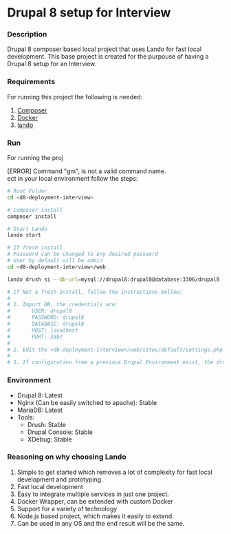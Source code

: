 # Drupal 8 setup for Interview
### Description
Drupal 8 composer based local project that uses Lando for fast local development. This base project is created for the purpouse of having a Drupal 8 setup for an Interview.

### Requirements
For running this project the following is needed:
1. [Composer](https://getcomposer.org/download/)
2. [Docker](https://www.docker.com/)
3. [lando](https://github.com/lando/lando)

### Run
For running the proj
                                                                                              
 [ERROR] Command "gm", is not a valid command name.                                           
                                                    ect in your local environment follow the steps:
```bash
# Root Folder
cd <d8-deployment-interview>

# Composer install
composer install

# Start Lando
lando start

# If fresh install
# Password can be changed to any desired password
# User by default will be admin
cd <d8-deployment-interview>/web

lando drush si --db-url=mysql://drupal8:drupal8@database:3306/drupal8 --account-pass=12345 -y 

# If Not a fresh install, follow the instructions bellow:
#
# 1. Import DB, the credentials are:
#       USER: drupal8
#       PASSWORD: drupal8
#       DATABASE: drupal8
#       HOST: localhost
#       PORT: 3307
#
# 2. Edit the <d8-deployment-interview>/web/sites/default/settings.php to contain the DB Connection Info. Follow the documentation on the settings.php file on how to set it up.
#
# 3. If configuration from a previous Drupal Environment exist, the drupal 8 composer project sets the config sync directory to <d8-deployment-interview>/config/sync, just have to drop the configuration there and import it with Drush or by the admin UI in /admin/config/development/configuration
```

### Environment
 - Drupal 8: Latest
 - Nginx (Can be easily switched to apache): Stable
 - MariaDB: Latest
 - Tools:
    - Drush: Stable
    - Drupal Console: Stable
    - XDebug: Stable

### Reasoning on why choosing Lando
1. Simple to get started which removes a lot of complexity for fast local development and prototyping.
2. Fast local development
3. Easy to integrate multiple services in just one project.
4. Docker Wrapper, can be extended with custom Docker
5. Support for a variety of technology
6. Node.js based project, which makes it easily to extend.
7. Can be used in any OS and the end result will be the same.